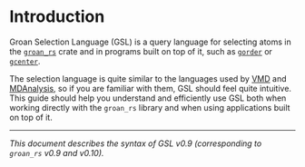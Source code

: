 # Introduction

Groan Selection Language (GSL) is a query language for selecting atoms in the [`groan_rs`](https://github.com/Ladme/groan_rs) crate and in programs built on top of it, such as [`gorder`](https://github.com/Ladme/gorder) or [`gcenter`](https://github.com/Ladme/gcenter).

The selection language is quite similar to the languages used by [VMD](https://www.ks.uiuc.edu/Research/vmd/) and [MDAnalysis](https://www.mdanalysis.org/), so if you are familiar with them, GSL should feel quite intuitive. This guide should help you understand and efficiently use GSL both when working directly with the `groan_rs` library and when using applications built on top of it.

***

*This document describes the syntax of GSL v0.9 (corresponding to `groan_rs` v0.9 and v0.10).*